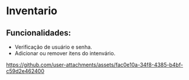 ﻿# Inventario
## Funcionalidades:
- Verificação de usuário e senha.
- Adicionar ou remover itens do intenvário.


https://github.com/user-attachments/assets/fac0e10a-34f8-4385-b4bf-c59d2e462400

